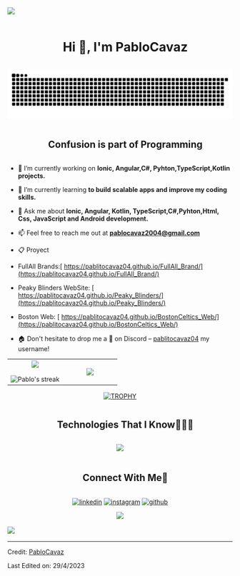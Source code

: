 <!--horizontal divider(gradiant)-->
<img src="https://user-images.githubusercontent.com/73097560/115834477-dbab4500-a447-11eb-908a-139a6edaec5c.gif">

<!--h1 without bottom border-->
<div id="user-content-toc">
  <ul align="center">
    <summary><h1 style="display: inline-block">Hi 👋, I'm PabloCavaz</h1></summary>
  </ul>
</div>

<p align="center">
  <img src="https://github.com/7oSkaaa/7oSkaaa/blob/output/github-contribution-grid-snake.svg?" alt="Snake Game"/>
</p>

<!--h2 without bottom border-->
<div id="user-content-toc">
  <ul align="center">
    <summary><h2 style="display: inline-block">Confusion is part of Programming</h2></summary>
  </ul>
</div>

<!--Intro start-->
- 🔭 I’m currently working on **Ionic, Angular,C#, Pyhton,TypeScript,Kotlin projects.**
- 🌱 I’m currently learning **to build scalable apps and improve my coding skills.**

- 💬 Ask me about **Ionic, Angular, Kotlin, TypeScript,C#,Pyhton,Html, Css, JavaScript and Android development.**

- 📫 Feel free to reach me out at **pablocavaz2004@gmail.com**

- 📋 Proyect
- FullAll Brands:[ https://pablitocavaz04.github.io/FullAll_Brand/](https://pablitocavaz04.github.io/FullAll_Brand/)
- Peaky Blinders WebSite: [ https://pablitocavaz04.github.io/Peaky_Blinders/](https://pablitocavaz04.github.io/Peaky_Blinders/)
- Boston Web: [ https://pablitocavaz04.github.io/BostonCeltics_Web/](https://pablitocavaz04.github.io/BostonCeltics_Web/)


- 🏠 Don't hesitate to drop me a **👋** on Discord –  [pablitocavaz04](https://discordapp.com/users/957722095381540874) my username!
<!--Intro end-->

<!--- stats & Trophy (start) -->
<p align="center">
  <!--- stats (start) -->
<table align="center">
<tr border="none">
<td width="50%" align="center">
  
  <img align="center" src="https://github-readme-stats.vercel.app/api?username=pablitocavaz04&theme=dark&show_icons=true&count_private=true" />
  <br></br>
  <img title="🔥 Get streak stats for your profile at git.io/streak-stats" alt="Pablo's streak" src="https://github-readme-streak-stats.herokuapp.com/?user=pablitocavaz04&theme=dark&hide_border=false" /> 
</td>

<td width="50%" align="center">

  <img align="center" src="https://github-readme-stats.anuraghazra1.vercel.app/api/top-langs/?username=pablitocavaz04&theme=dark&hide_border=false&no-bg=true&no-frame=true&langs_count=10"/>
  
</td>
</tr>
</table>
<!--- stats (end) -->

<!--- trophy (start) -->
<div align="center">
  <a href="https://github.com/ryo-ma/github-profile-trophy" title="Go to Source">
    <img align="center" width=84% src="https://github-profile-trophy.vercel.app/?username=pablitocavaz04&theme=radical&row=1&column=7&margin-h=15&margin-w=5&no-bg=true" alt="TROPHY" />
  </a>
</div>
<!--- trophy (end) -->
</p>        

<!--h1 without bottom border-->
<div id="user-content-toc">
  <ul align="center">
    <summary><h2 style="display: inline-block">Technologies That I Know👨🏻‍💻</h2></summary>
  </ul>
</div>
<!--tech stack icons-->
<p align="center">
  <a href="https://skillicons.dev">
    <img src="https://skillicons.dev/icons?i=git,aws,cpp,css,discord,docker,figma,firebase,github,html,java,js,linux,md,mysql,py,react,redux,ts,vscode,kotlin,cs,ionic,angular&perline=14" />
  </a>
</p>

<!-- Connect with me -->
<!--h2 without bottom border-->
<div id="user-content-toc">
  <ul align="center">
    <summary><h2 style="display: inline-block">Connect With Me🤝</h2></summary>
  </ul>
</div>

<!--icons and links-->
<p align="center">
<a href="https://www.linkedin.com/in/pablo-cavaz" target="blank"><img align="center" src="https://user-images.githubusercontent.com/88904952/234979284-68c11d7f-1acc-4f0c-ac78-044e1037d7b0.png" alt="linkedin" height="50" width="50" /></a>
<a href="https://www.instagram.com/pablocavaz/" target="blank"><img align="center" src="https://user-images.githubusercontent.com/88904952/234981169-2dd1e58f-4b7e-468c-8213-034ba62156c3.png" alt="instagram" height="50" width="50" /></a>
<a href="https://github.com/pablitocavaz04" target="blank"><img align="center" src="https://user-images.githubusercontent.com/88904952/234982627-019fd336-6248-453c-9b05-97c13fd1d207.png" alt="github" height="50" width="50" /></a>
</p>

<!--profile visit count-->
<div align="center">
  
[![](https://visitcount.itsvg.in/api?id=pablitocavaz04&icon=3&color=6)](https://visitcount.itsvg.in)
  
</div>

<!--horizontal divider(gradiant)-->
<img src="https://user-images.githubusercontent.com/73097560/115834477-dbab4500-a447-11eb-908a-139a6edaec5c.gif">

----------------------------------------------------------------------
Credit: [PabloCavaz](https://github.com/pablitocavaz04)

Last Edited on: 29/4/2023
